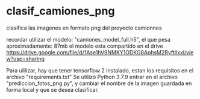 # clasif_camiones_png
clasifica las imagenes en formato png del proyecto camionnes

recordar utilizar el modelo: "camiones_model_full.h5", el que pesa aproximadamente: 87mb
el modelo esta compartido en el drive https://drive.google.com/file/d/1Ase1hV9NMKY1ODKG8AphsM2RyftIlxxl/view?usp=sharing

Para ulilizar, hay que tener tensorflow 2 instalado, estan los requisitos en el archivo "requirements.txt"
Se utilizó Python 3.7.9
entrar en el archivo "prediccion_fotos_png.py", y cambiar el nombre de la imagen guardada en forma local y que se desea clasificar.
